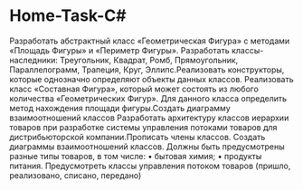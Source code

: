 # Home-Task-C#
Разработать абстрактный класс «Геометрическая Фигура» с методами «Площадь Фигуры» и «Периметр Фигуры». Разработать классы-наследники: Треугольник, Квадрат, Ромб, Прямоугольник, Параллелограмм, Трапеция, Круг, Эллипс.Реализовать конструкторы, которые однозначно определяют объекты данных классов. Реализовать класс «Составная Фигура», который может состоять из любого количества «Геометрических Фигур». Для данного класса определить метод нахождения площади фигуры.Создать диаграмму взаимоотношений классов
Разработать архитектуру классов иерархии товаров
при разработке системы управления потоками товаров для
дистрибьюторской компании.Прописать члены классов.
Создать диаграммы взаимоотношений классов.
Должны быть предусмотрены разные типы товаров,
в том числе:
• бытовая химия;
• продукты питания.
Предусмотреть классы управления потоком товаров
(пришло, реализовано, списано, передано)
